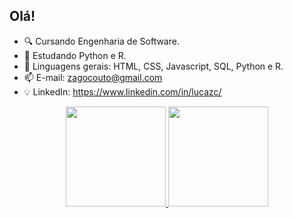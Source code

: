 ## Olá!

- 🔍 Cursando Engenharia de Software.
- 📖 Estudando Python e R.
- 🌱 Linguagens gerais: HTML, CSS, Javascript, SQL, Python e R.
- 📫 E-mail: zagocouto@gmail.com
- 💡 LinkedIn: https://www.linkedin.com/in/lucazc/

<div align="center">
  <a href="https://github.com/luzagoc">
  <img height="160em" src="https://github-readme-stats.vercel.app/api?username=luzagoc&show_icons=true&theme=dark&include_all_commits=true&hide_rank=true&hide=prs,issues&count_private=true"/>
  <img height="160em" src="https://github-readme-stats.vercel.app/api/top-langs/?username=luzagoc&layout=compact&langs_count=6&theme=dark"/>
</div>
